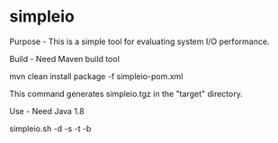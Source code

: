 # simpleio

Purpose - This is a simple tool for evaluating system I/O performance.

Build - Need Maven build tool

mvn clean install package -f simpleio-pom.xml

This command generates simpleio.tgz in the "target" directory.

Use - Need Java 1.8

simpleio.sh -d <target directory> -s <file size> -t <number of threads> -b <benchmark name>

